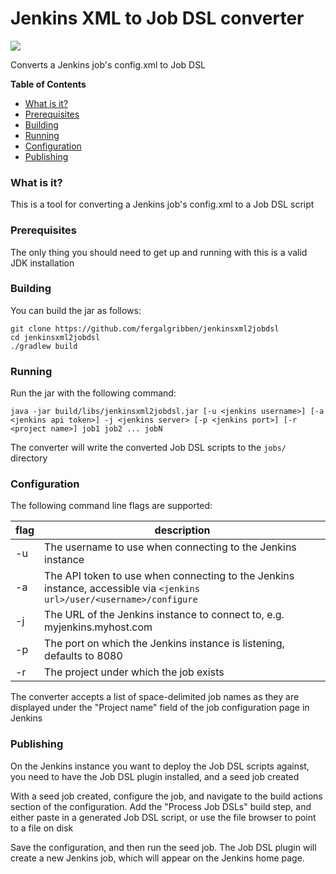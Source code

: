 # Jenkins XML to Job DSL converter

![](https://s-media-cache-ak0.pinimg.com/564x/de/60/b0/de60b07fa39022595c4a197135ea1bda.jpg)

Converts a Jenkins job's config.xml to Job DSL

**Table of Contents**

- [What is it?](#what-is-it)
- [Prerequisites](#prerequisites)
- [Building](#building)
- [Running](#running)
- [Configuration](#configuration)
- [Publishing](#publishing)

### What is it?

This is a tool for converting a Jenkins job's config.xml to a Job DSL script

### Prerequisites

The only thing you should need to get up and running with this is a valid JDK installation

### Building

You can build the jar as follows:

```
git clone https://github.com/fergalgribben/jenkinsxml2jobdsl
cd jenkinsxml2jobdsl
./gradlew build
```

### Running

Run the jar with the following command:

```
java -jar build/libs/jenkinsxml2jobdsl.jar [-u <jenkins username>] [-a <jenkins api token>] -j <jenkins server> [-p <jenkins port>] [-r <project name>] job1 job2 ... jobN
```

The converter will write the converted Job DSL scripts to the `jobs/` directory

### Configuration

The following command line flags are supported:

flag | description
---- | -----------
-u | The username to use when connecting to the Jenkins instance
-a | The API token to use when connecting to the Jenkins instance, accessible via `<jenkins url>/user/<username>/configure`
-j | The URL of the Jenkins instance to connect to, e.g. myjenkins.myhost.com
-p | The port on which the Jenkins instance is listening, defaults to 8080
-r | The project under which the job exists

The converter accepts a list of space-delimited job names as they are displayed under the "Project name" field of the job configuration page in Jenkins

### Publishing

On the Jenkins instance you want to deploy the Job DSL scripts against, you need to have the Job DSL plugin installed, and a seed job created

With a seed job created, configure the job, and navigate to the build actions section of the configuration. Add the "Process Job DSLs" build step, and either paste in a generated Job DSL script, or use the file browser to point to a file on disk

Save the configuration, and then run the seed job. The Job DSL plugin will create a new Jenkins job, which will appear on the Jenkins home page.

